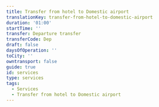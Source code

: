 ```yaml
---
title: Transfer from hotel to Domestic airport
translationKey: transfer-from-hotel-to-domestic-airport
duration: '01:00'
startTime: ''
transfer: Departure transfer
transferCode: Dep
draft: false
daysOfOperation: ''
toCity: ''
owntransport: false
guide: true
id: services
type: services
tags:
  - Services
  - Transfer from hotel to Domestic airport
---
```

